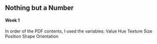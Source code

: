 ## Nothing but a Number
#### Week 1

In order of the PDF contents, I used the variables:
Value
Hue
Texture
Size
Position
Shape
Orientation
